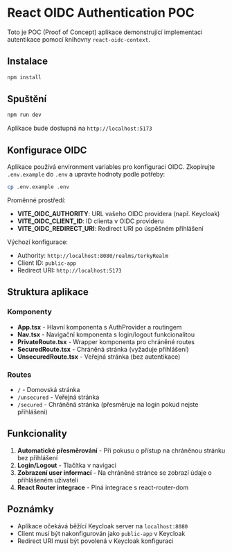 # React OIDC Authentication POC

Toto je POC (Proof of Concept) aplikace demonstrující implementaci autentikace pomocí knihovny `react-oidc-context`.

## Instalace

```bash
npm install
```

## Spuštění

```bash
npm run dev
```

Aplikace bude dostupná na `http://localhost:5173`

## Konfigurace OIDC

Aplikace používá environment variables pro konfiguraci OIDC. Zkopírujte `.env.example` do `.env` a upravte hodnoty podle potřeby:

```bash
cp .env.example .env
```

Proměnné prostředí:

- **VITE_OIDC_AUTHORITY**: URL vašeho OIDC providera (např. Keycloak)
- **VITE_OIDC_CLIENT_ID**: ID clienta v OIDC provideru
- **VITE_OIDC_REDIRECT_URI**: Redirect URI po úspěšném přihlášení

Výchozí konfigurace:

- Authority: `http://localhost:8080/realms/terkyRealm`
- Client ID: `public-app`
- Redirect URI: `http://localhost:5173`

## Struktura aplikace

### Komponenty

- **App.tsx** - Hlavní komponenta s AuthProvider a routingem
- **Nav.tsx** - Navigační komponenta s login/logout funkcionalitou
- **PrivateRoute.tsx** - Wrapper komponenta pro chráněné routes
- **SecuredRoute.tsx** - Chráněná stránka (vyžaduje přihlášení)
- **UnsecuredRoute.tsx** - Veřejná stránka (bez autentikace)

### Routes

- `/` - Domovská stránka
- `/unsecured` - Veřejná stránka
- `/secured` - Chráněná stránka (přesměruje na login pokud nejste přihlášeni)

## Funkcionality

1. **Automatické přesměrování** - Při pokusu o přístup na chráněnou stránku bez přihlášení
2. **Login/Logout** - Tlačítka v navigaci
3. **Zobrazení user informací** - Na chráněné stránce se zobrazí údaje o přihlášeném uživateli
4. **React Router integrace** - Plná integrace s react-router-dom

## Poznámky

- Aplikace očekává běžící Keycloak server na `localhost:8080`
- Client musí být nakonfigurován jako `public-app` v Keycloak
- Redirect URI musí být povolená v Keycloak konfiguraci
